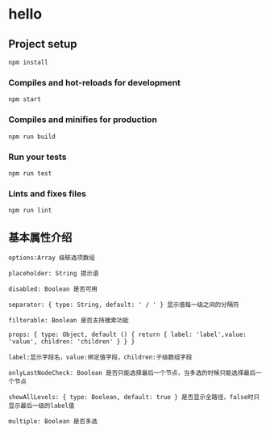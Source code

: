 # hello

## Project setup
```
npm install
```

### Compiles and hot-reloads for development
```
npm start
```

### Compiles and minifies for production
```
npm run build
```

### Run your tests
```
npm run test
```

### Lints and fixes files
```
npm run lint
```
## 基本属性介绍
```
options:Array 级联选项数组
```
```
placeholder: String 提示语
```
```
disabled: Boolean 是否可用
```
```
separator: { type: String, default: ' / ' } 显示值每一级之间的分隔符
```
```
filterable: Boolean 是否支持搜索功能
```
```
props: { type: Object, default () { return { label: 'label',value: 'value', children: 'children' } } }
```
```
label:显示字段名，value:绑定值字段，children:子级数组字段
```
```
onlyLastNodeCheck: Boolean 是否只能选择最后一个节点，当多选的时候只能选择最后一个节点
```
```
showAllLevels: { type: Boolean, default: true } 是否显示全路径，false时只显示最后一级的label值
```
```
multiple: Boolean 是否多选
```
